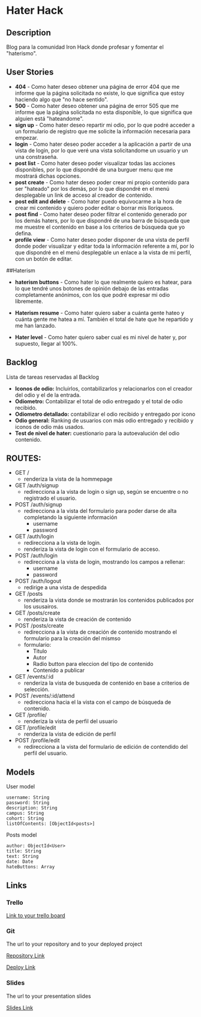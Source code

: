 # Hater Hack

## Description

Blog para la comunidad Iron Hack donde profesar y fomentar el "haterismo".

## User Stories

- **404** - Como hater deseo obtener una página de error 404 que me informe que la página solicitada no existe, lo que significa que estoy haciendo algo que "no hace sentido".
- **500** - Como hater deseo obtener una página de error 505 que me informe que la página solicitada no esta disponible, lo que significa que alguien está "hateandome".
- **sign up** - Como hater deseo repartir mi odio, por lo que podré acceder a un formulario de registro que me solicite la información necesaria para empezar.
- **login** - Como hater deseo poder acceder a la aplicación a partir de una vista de login, por lo que veré una vista solicitandome un usuario y un una constraseña.
- **post list** - Como hater deseo poder visualizar todas las acciones disponibles, por lo que dispondré de una burguer menu que me mostrará dichas opciones.
- **post create** - Como hater deseo poder crear mi propio contenido para ser "hateado" por los demás, por lo que dispondré en el menú desplegable un link de acceso al creador de contenido.
- **post edit and delete** - Como hater puedo equivocarme a la hora de crear mi contenido y quiero poder editar o borrar mis lloriqueos.
- **post find** - Como hater deseo poder filtrar el contenido generado por los demás haters, por lo que dispondré de una barra de búsqueda que me muestre el contenido en base a los criterios de búsqueda que yo defina.
- **profile view** - Como hater deseo poder disponer de una vista de perfil donde poder visualizar y editar toda la información referente a mí, por lo que dispondré en el menú desplegable un enlace a la vista de mi perfil, con un botón de editar.

##Haterism

- **haterism buttons** - Como hater lo que realmente quiero es hatear, para lo que tendré unos botones de opinión debajo de las entradas completamente anónimos, con los que podré expresar mi odio libremente.

- **Haterism resume** - Como hater quiero saber a cuánta gente hateo y cuánta gente me hatea a mí. También el total de hate que he repartido y me han lanzado.

- **Hater level** - Como hater quiero saber cual es mi nivel de hater y, por supuesto, llegar al 100%.

## Backlog

 Lista de tareas reservadas al  Backlog

- **Iconos de odio:** Incluirlos, contabilizarlos y relacionarlos con el creador del odio y el de la entrada.
- **Odiometro:** Contabilizar el total de odio entregado y el total de odio recibido.
- **Odiometro detallado:** contabilizar el odio recibido y entregado por icono
- **Odio general:** Ranking de usuarios con más odio entregado y recibido y iconos de odio más usados.
- **Test de nivel de hater:** cuestionario para la autoevalución del odio contenido.


## ROUTES:

- GET / 
  - renderiza la vista de la hommepage
- GET /auth/signup
  - redirecciona a la vista de login o sign up, según se encuentre o no registrado el usuario.
- POST /auth/signup
  - redirecciona a la vista del formulario para poder darse de alta completando la siguiente información
    - username
    - password
- GET /auth/login
  - redirecciona a la vista de login.
  - renderiza la vista de login con el formulario de acceso.
- POST /auth/login
  - redirecciona a la vista de login, mostrando los campos a rellenar:
    - username
    - password
- POST /auth/logout
	- redirige a una vista de despedida 
- GET /posts
  - renderiza la vista donde se mostrarán los contenidos publicados por los ususairos.
- GET /posts/create
	- renderiza la vista de creación de contenido
- POST /posts/create
	- redirecciona a la vista de creación de contenido mostrando el formulario para la creación del mismso
  - formulario: 
    - Titulo
    - Autor
    - Radio button para eleccion del tipo de contenido
    - Contenido a publicar
- GET /events/:id
  - renderiza la vista de busqueda de contenido en base a criterios de selección.
- POST /events/:id/attend 
  - redirecciona hacia el la vista con el campo de búsqueda de contenido.
- GET /profile/
  - renderiza la vista de perfil del usuario
- GET /profile/edit
	- renderiza la vista de edición de perfil
- POST /profile/edit
	- redirecciona a la vista del formulario de edición de contendido del perfil del usuario.

## Models

User model
 
```
username: String
password: String
description: String
campus: String
cohort: String
listOfContents: [ObjectId<posts>]
```

Posts model

```
author: ObjectId<User>
title: String
text: String
date: Date
hateButtons: Array
``` 

## Links

### Trello

[Link to your trello board](https://trello.com/b/pn3Ukwof/haterhack)

### Git

The url to your repository and to your deployed project

[Repository Link](https://github.com/ibandasca/M02_Hater_Hack/blob/master/README.md)

[Deploy Link](http://heroku.com)

### Slides

The url to your presentation slides

[Slides Link](http://slides.com)
